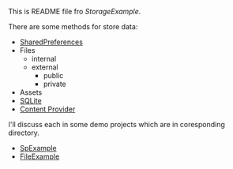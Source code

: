 This is README file fro *StorageExample*.

There are some methods for store data:

- [SharedPreferences][SP]
- Files 
	- internal
	- external
		- public
		- private
- Assets  
- [SQLite][SQLite]
- [Content Provider][CP]

I'll discuss each in some demo projects which are in coresponding directory.

- [SpExample][SpExample]
- [FileExample][FileExample]

[SpExample]: SpExample
[FileExample]: FileExample

[SP]: http://developer.android.com/reference/android/content/SharedPreferences.html
[CP]: http://developer.android.com/reference/android/content/ContentProvider.html
[SQLite]: http://developer.android.com/reference/android/database/sqlite/package-summary.html

